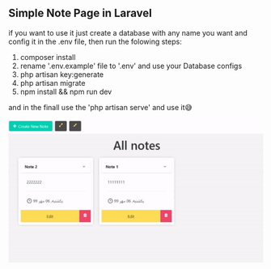 ## Simple Note Page in Laravel 

if you want to use it just create a database with any name you want and config it in the .env file, then run the folowing steps:

1. composer install
2. rename '.env.example' file to '.env' and use your Database configs
3. php artisan key:generate
4. php artisan migrate
5. npm install && npm run dev

and in the finall use the 'php artisan serve' and use it😅


![](note.gif)
